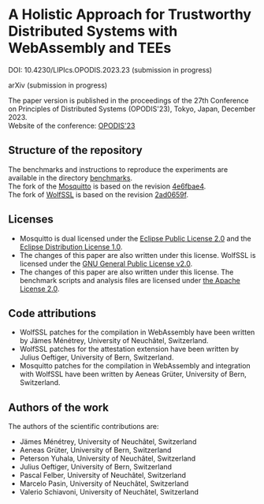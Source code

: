 # A Holistic Approach for Trustworthy Distributed Systems with WebAssembly and TEEs

DOI: 10.4230/LIPIcs.OPODIS.2023.23 (submission in progress)

arXiv (submission in progress)

The paper version is published in the proceedings of the 27th Conference on Principles of Distributed Systems (OPODIS'23), Tokyo, Japan, December 2023.  
Website of the conference: [OPODIS'23](https://xdefago.github.io/opodis23/)


## Structure of the repository
The benchmarks and instructions to reproduce the experiments are available in the directory [benchmarks](benchmarks/).  
The fork of the [Mosquitto](benchmarks/mosquitto-wasm/) is based on the revision [4e6fbae4](https://github.com/eclipse/mosquitto/tree/4e6fbae4).  
The fork of [WolfSSL](benchmarks/wolfssl/) is based on the revision [2ad0659f](https://github.com/wolfSSL/wolfssl/tree/2ad0659f).

## Licenses
- Mosquitto is dual licensed under the [Eclipse Public License 2.0](https://github.com/eclipse/mosquitto/blob/4e6fbae45ce424d2204c8b5d51b37dc5a08013bc/epl-v20) and the [Eclipse Distribution License 1.0](https://github.com/eclipse/mosquitto/blob/4e6fbae45ce424d2204c8b5d51b37dc5a08013bc/edl-v10).
- The changes of this paper are also written under this license.
WolfSSL is licensed under the [GNU General Public License v2.0](https://github.com/wolfSSL/wolfssl/blob/master/COPYING).
- The changes of this paper are also written under this license.
The benchmark scripts and analysis files are licensed under [the Apache License 2.0](LICENSE.md).


## Code attributions
- WolfSSL patches for the compilation in WebAssembly have been written by Jämes Ménétrey, University of Neuchâtel, Switzerland.
- WolfSSL patches for the attestation extension have been written by Julius Oeftiger, University of Bern, Switzerland.
- Mosquitto patches for the compilation in WebAssembly and integration with WolfSSL have been written by Aeneas Grüter, University of Bern, Switzerland.

## Authors of the work
The authors of the scientific contributions are:

- Jämes Ménétrey, University of Neuchâtel, Switzerland
- Aeneas Grüter, University of Bern, Switzerland
- Peterson Yuhala, University of Neuchâtel, Switzerland
- Julius Oeftiger, University of Bern, Switzerland
- Pascal Felber, University of Neuchâtel, Switzerland
- Marcelo Pasin, University of Neuchâtel, Switzerland
- Valerio Schiavoni, University of Neuchâtel, Switzerland
